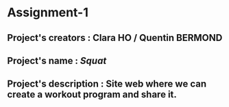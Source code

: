 # **Assignment-1**

## Project's creators : Clara HO / Quentin BERMOND

## Project's name : _Squat_

## Project's description : Site web where we can create a workout program and share it.


